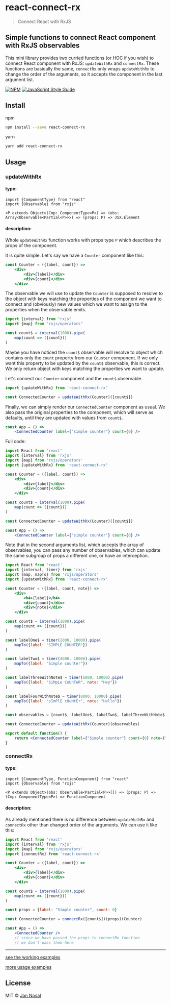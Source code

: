 # react-connect-rx
> Connect React with RxJS

## Simple functions to connect React component with RxJS observables
This mini library provides two curried functions (or HOC if you wish) to connect React component with RxJS:
`updateWithRx` and `connectRx`.
These functions are basically the same, `connectRx` only wraps `updateWithRx` to change the order of the arguments,
so it accepts the component in the last argument list.


[![NPM](https://img.shields.io/npm/v/react-connect-rx.svg)](https://www.npmjs.com/package/react-connect-rx) [![JavaScript Style Guide](https://img.shields.io/badge/code_style-standard-brightgreen.svg)](https://standardjs.com)

## Install

npm
```bash
npm install --save react-connect-rx
```
yarn
```bash
yarn add react-connect-rx
```

## Usage

### updateWithRx
#### type:
```tsx
import {ComponentType} from "react"
import {Observable} from "rxjs"

<P extends Object>(Cmp: ComponentType<P>) => (obs: Array<Observable<Partial<P>>>) => (props: P) => JSX.Element
```

#### description:
Whole `updateWithRx` function works with props type `P` which describes the props of the component.

It is quite simple. Let's say we have a `Counter` component like this:

```jsx
const Counter = ({label, count}) =>
    <div>
        <div>{label}</div>
        <div>{count}</div>
    </div>
```

The observable we will use to update the `Counter` is supposed to resolve to the object with keys matching the properties of the component we want to connect and (obviously) new values which we want to assign to the properties when the observable emits.

```jsx
import {interval} from "rxjs"
import {map} from "rxjs/operators"

const count$ = interval(1000).pipe(
    map(count => ({count}))
)
```

Maybe you have noticed the `count$` observable will resolve to object which contains only the `count` property from our `Counter` component.
If we only want this property to be updated by the `count$` observable, this is correct.
We only return object with keys matching the properties we want to update.

Let's connect our `Counter` component and the `count$` observable.

```jsx
import {updateWithRx} from 'react-connect-rx'

const ConnectedCounter = updateWithRx(Counter)([count$])
```

Finally, we can simply render our `ConnectedCounter` component as usual.
We also pass the original properties to the component, which will serve as defaults,
until they are updated with values from `count$`.

```jsx
const App = () =>
    <ConnectedCounter label={"simple counter"} count={0} />
```

Full code:
```jsx
import React from 'react'
import {interval} from 'rxjs'
import {map} from 'rxjs/operators'
import {updateWithRx} from 'react-connect-rx'

const Counter = ({label, count}) =>
    <div>
        <div>{label}</div>
        <div>{count}</div>
    </div>

const count$ = interval(1000).pipe(
    map(count => ({count}))
)

const ConnectedCounter = updateWithRx(Counter)([count$])

const App = () =>
    <ConnectedCounter label={"simple counter"} count={0} />

```
Note that in the second arguments list, which accepts the array of observables,
you can pass any number of observables, which can update the same subgroup of props a different one,
or have an interception.

```jsx
import React from 'react'
import {interval, timer} from 'rxjs'
import {map, mapTo} from 'rxjs/operators'
import {updateWithRx} from 'react-connect-rx'

const Counter = ({label, count, note}) =>
    <div>
        <h4>{label}</h4>
        <div>{count}</div>
        <div>{note}</div>
    </div>

const count$ = interval(1000).pipe(
    map(count => ({count}))
)

const labelOne$ = timer(2000, 10000).pipe(
    mapTo({label: "SIMPLE COUNTER"})
)

const labelTwo$ = timer(4000, 10000).pipe(
    mapTo({label: "Simple counter"})
)

const labelThreeWithNote$ = timer(6000, 10000).pipe(
    mapTo({label: "SiMpLe CoUnTeR", note: "Hey"})
)

const labelFourWithNote$ = timer(8000, 10000).pipe(
    mapTo({label: "sImPlE cOuNtEr", note: "Hello"})
)

const observables = [count$, labelOne$, labelTwo$, labelThreeWithNote$, labelFourWithNote$]

const ConnectedCounter = updateWithRx(Counter)(observables)

export default function() {
    return <ConnectedCounter label={"Simple counter"} count={0} note={"Hi"} />
}
```
### connectRx
#### type:
```tsx
import {ComponentType, FunctionComponent} from "react"
import {Observable} from "rxjs"

<P extends Object>(obs: Observable<Partial<P>>[]) => (props: P) => (Cmp: ComponentType<P>) => FunctionComponent
```

#### description:
As already mentioned there is no difference between `updateWithRx` and `connectRx` other than changed order of the arguments. We can use it like this:
```jsx
import React from 'react'
import {interval} from 'rxjs'
import {map} from 'rxjs/operators'
import {connectRx} from 'react-connect-rx'

const Counter = ({label, count}) =>
    <div>
        <div>{label}</div>
        <div>{count}</div>
    </div>

const count$ = interval(1000).pipe(
    map(count => ({count}))
)

const props = {label: "Simple counter", count: 0}

const ConnectedCounter = connectRx([count$])(props)(Counter)

const App = () =>
    <ConnectedCounter />
    // since we have passed the props to connectRx function
    // we don't pass them here
```
<hr>

[see the working examples](https://jannosal.github.io/react-connect-rx/)

[more usage examples](https://github.com/JanNosal/react-connect-rx/tree/master/example)

## License

MIT © [Jan Nosal](https://github.com/JanNosal)
